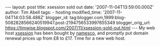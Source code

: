 \--- layout: post title: xsession sold out date: '2007-11-04T13:59:00.000Z' author: Tim Abell tags: - hosting modified\_time: '2007-11-04T14:03:58.488Z' blogger\_id: tag:blogger.com,1999:blog-5082828566240519947.post-2194756533997655349 blogger\_orig\_url: https://timwise.blogspot.com/2007/11/xsession-sold-out.html --- My web host [xsession](http://xsession.com/) has been bought by [namesco](http://www.names.co.uk/), and promptly put domain renewal prices up from £8 to £17. Time for a new web host.